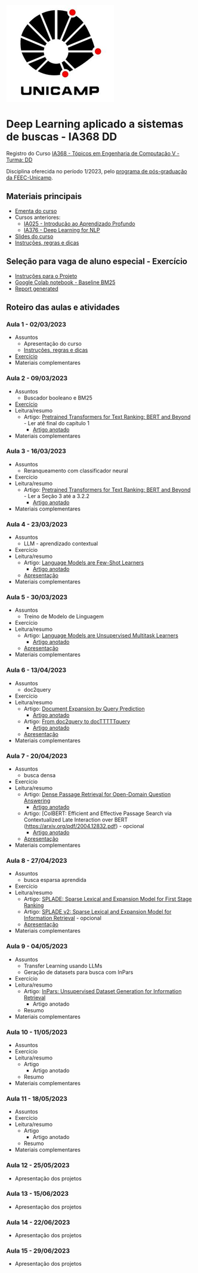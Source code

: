 ![Unicamp](logo_unicamp.png)

# Deep Learning aplicado a sistemas de buscas - IA368 DD

Registro do Curso [IA368 - Tópicos em Engenharia de Computação V - Turma: DD](https://www.cpg.feec.unicamp.br/cpg/lista/caderno_horario_show.php?id=1779)

Disciplina oferecida no período 1/2023, pelo [programa de pós-graduação da FEEC-Unicamp](https://www.fee.unicamp.br/pos-graduacao/).

## Materiais principais 
* [Ementa do curso](ementa.md)
* Cursos anteriores:
  * [IA025 - Introdução ao Aprendizado Profundo](https://github.com/leonardo3108/ia025a)
  * [IA376 - Deep Learning for NLP](https://colab.research.google.com/github/robertoalotufo/rnap/blob/master/PyTorch/0_index.ipynb)
* [Slides do curso](Slides%20do%20Curso.pdf)
* [Instruções, regras e dicas](instrucoes.md)

## Seleção para vaga de aluno especial - Exercício
* [Instruções para o Projeto](selecao/exercicio-selecao.md)
* [Google Colab notebook - Baseline BM25](selecao/Baseline_BM25.ipynb)
* [Report generated](selecao/report.md)

## Roteiro das aulas e atividades

### Aula 1 - 02/03/2023
* Assuntos
  * Apresentação do curso
  * [Instruções, regras e dicas](instrucoes.md)
* [Exercício](selecao#sele%C3%A7%C3%A3o-para-vaga-de-aluno-especial---exerc%C3%ADcio)
* Materiais complementares

### Aula 2 - 09/03/2023
* Assuntos
  * Buscador booleano e BM25
* [Exercício](exercicios/Aula%202/README.md)
* Leitura/resumo
  * Artigo: [Pretrained Transformers for Text Ranking: BERT and Beyond](https://arxiv.org/abs/2010.06467) - Ler até final do capítulo 1
    * [Artigo anotado](artigos/Aula%202/Pretrained%20Transformers%20for%20Text%20Ranking%20-%20BERT%20and%20Beyond%20-%20anotado.pdf)	           
* Materiais complementares

### Aula 3 - 16/03/2023
* Assuntos
  * Reranqueamento com classificador neural
* Exercício
* Leitura/resumo
  * Artigo: [Pretrained Transformers for Text Ranking: BERT and Beyond](https://arxiv.org/abs/2010.06467) - Ler a Seção 3 até a 3.2.2
    * [Artigo anotado](artigos/Aula%202/Pretrained%20Transformers%20for%20Text%20Ranking%20-%20BERT%20and%20Beyond%20-%20anotado.pdf)	           
* Materiais complementares

### Aula 4 - 23/03/2023
* Assuntos
  * LLM - aprendizado contextual
* Exercício
* Leitura/resumo
  * Artigo: [Language Models are Few-Shot Learners](https://arxiv.org/pdf/2005.14165.pdf)
    * [Artigo anotado](artigos/Aula_4/Language%20Models%20are%20Few-Shot%20Learners%20-%20Anotado.pdf)
  * [Apresentação](artigos/Aula_4/Language_Models_are_Few-Shot_Learners.pptx)
* Materiais complementares

### Aula 5 - 30/03/2023
* Assuntos
  * Treino de Modelo de Linguagem
* Exercício
* Leitura/resumo
  * Artigo: [Language Models are Unsupervised Multitask Learners](https://d4mucfpksywv.cloudfront.net/better-language-models/language_models_are_unsupervised_multitask_learners.pdf)
    * [Artigo anotado](artigos/Aula_5/language_models_are_unsupervised_multitask_learners%20-%20anotado.pdf)
  * [Apresentação](artigos/Aula_5/Language_Models_are_Unsupervised_Multitask_Learners.pptx)
* Materiais complementares

### Aula 6 - 13/04/2023
* Assuntos
  * doc2query
* Exercício
* Leitura/resumo
  * Artigo: [Document Expansion by Query Prediction](https://arxiv.org/pdf/1904.08375.pdf)
    * [Artigo anotado](artigos/Aula_6/Document%20Expansion%20by%20Query%20Prediction%20-%20Anotado.pdf)
  * Artigo: [From doc2query to docTTTTTquery](https://www.researchgate.net/profile/Rodrigo-Nogueira-19/publication/360890853_From_doc2query_to_docTTTTTquery/links/6290b0e98d19206823dfcc55/From-doc2query-to-docTTTTTquery.pdf)
    * [Artigo anotado](artigos/Aula_6/From%20doc2query%20to%20docTTTTTquery%20-%20Anotado.pdf)
  * [Apresentação](artigos/Aula_6/doc2query.pptx)
* Materiais complementares

### Aula 7 - 20/04/2023
* Assuntos
  * busca densa
* Exercício
* Leitura/resumo
  * Artigo: [Dense Passage Retrieval for Open-Domain Question Answering](https://arxiv.org/pdf/2004.04906.pdf)
    * [Artigo anotado](artigos/Aula_7/Dense%20Passage%20Retrieval%20for%20Open-Domain%20Question%20Answering%20-%20anotado.pdf)
  * Artigo: [ColBERT: Efficient and Effective Passage Search via Contextualized Late Interaction over BERT  (https://arxiv.org/pdf/2004.12832.pdf) - opcional
    * [Artigo anotado](artigos/Aula_7/ColBERT%20-%20Eficient%20and%20Effective%20Passage%20Search%20via%20Contextualized%20Late%20Interaction%20over%20BERT%20-%20anotado.pdf)
  * [Apresentação](artigos/Aula_7/DPR+ColBERT.pptx)
* Materiais complementares

### Aula 8 - 27/04/2023
* Assuntos
  * busca esparsa aprendida
* Exercício
* Leitura/resumo
  * Artigo: [SPLADE: Sparse Lexical and Expansion Model for First Stage Ranking](https://arxiv.org/pdf/2107.05720.pdf)
  * Artigo: [SPLADE v2: Sparse Lexical and Expansion Model for Information Retrieval](https://arxiv.org/pdf/2109.10086.pdf) - opcional
  * [Apresentação](artigos/Aula_8/SPLADE.pptx)
* Materiais complementares

### Aula 9 - 04/05/2023
* Assuntos
  * Transfer Learning usando LLMs
  * Geração de datasets para busca com InPars
* Exercício
* Leitura/resumo
  * Artigo: [InPars: Unsupervised Dataset Generation for Information Retrieval](https://www.researchgate.net/profile/Rodrigo-Nogueira-19/publication/361828630_InPars_Unsupervised_Dataset_Generation_for_Information_Retrieval/links/6373aac4431b1f53009e16a5/InPars-Unsupervised-Dataset-Generation-for-Information-Retrieval.pdf)
    * Artigo anotado
  * Resumo
* Materiais complementares

### Aula 10 - 11/05/2023
* Assuntos
* Exercício
* Leitura/resumo
  * Artigo
    * Artigo anotado
  * Resumo
* Materiais complementares

### Aula 11 - 18/05/2023
* Assuntos
* Exercício
* Leitura/resumo
  * Artigo
    * Artigo anotado
  * Resumo
* Materiais complementares

### Aula 12 - 25/05/2023
* Apresentação dos projetos

### Aula 13 - 15/06/2023
* Apresentação dos projetos

### Aula 14 - 22/06/2023
* Apresentação dos projetos

### Aula 15 - 29/06/2023
* Apresentação dos projetos
